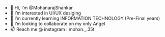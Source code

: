 - 👋 Hi, I’m @MohanarajShankar
- 👀 I’m interested in UI/UX desiging
- 🌱 I’m currently learning INFORMATION TECHNOLOGY (Pre-Final years)
- 💞️ I’m looking to collaborate on my only Angel
- 📫 Reach me @ instagram : mohxn._.35t

<!---
MohanarajShankar/MohanarajShankar is a ✨ special ✨ repository because its `README.md` (this file) appears on your GitHub profile.
You can click the Preview link to take a look at your changes.
--->
